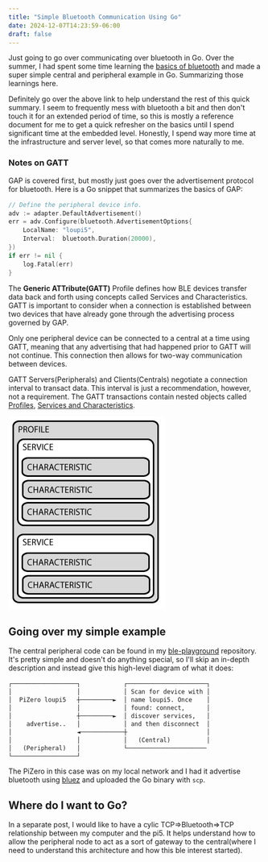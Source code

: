 ```yaml
---
title: "Simple Bluetooth Communication Using Go"
date: 2024-12-07T14:23:59-06:00
draft: false
---
```


Just going to go over communicating over bluetooth in Go. Over the summer, I had
spent some time learning the [basics of bluetooth][] and made a super simple
central and peripheral example in Go. Summarizing those learnings here.

Definitely go over the above link to help understand the rest of this quick
summary. I seem to frequently mess with bluetooth a bit and then don't touch it
for an extended period of time, so this is mostly a reference document for me to
get a quick refresher on the basics until I spend significant time at the
embedded level. Honestly, I spend way more time at the infrastructure and server
level, so that comes more naturally to me.

### Notes on GATT

GAP is covered first, but mostly just goes over the advertisement protocol for
bluetooth. Here is a Go snippet that summarizes the basics of GAP:

```go
// Define the peripheral device info.
adv := adapter.DefaultAdvertisement()
err = adv.Configure(bluetooth.AdvertisementOptions{
    LocalName: "loupi5",
    Interval:  bluetooth.Duration(20000),
})
if err != nil {
    log.Fatal(err)
}
```

The **Generic ATTribute(GATT)** Profile defines how BLE devices transfer data
back and forth using concepts called Services and Characteristics. GATT is
important to consider when a connection is established between two devices that
have already gone through the advertising process governed by GAP.

Only one peripheral device can be connected to a central at a time using GATT,
meaning that any advertising that had happened prior to GATT will not continue.
This connection then allows for two-way communication between devices.

GATT Servers(Peripherals) and Clients(Centrals) negotiate a connection interval
to transact data. This interval is just a recommendation, however, not a
requirement. The GATT transactions contain nested objects called [Profiles][],
[Services and Characteristics][].

![Profiles, Services, and Chars](/image/microcontrollers_GattStructure.png)

## Going over my simple example

The central peripheral code can be found in my [ble-playground][] repository.
It's pretty simple and doesn't do anything special, so I'll skip an in-depth
description and instead give this high-level diagram of what it does:

```ascii
┌──────────────────┐            ┌──────────────────────┐
│                  │            │ Scan for device with │
│  PiZero loupi5   ┼─────────►  │ name loupi5. Once    │
│                  │            │ found: connect,      │
│                  ┼─────────►  │ discover services,   │
│    advertise..   │            │ and then disconnect  │
│                  ◄────────────┼                      │
│                  │            │   (Central)          │
│   (Peripheral)   │            └────────────────────── 
└──────────────────┘                                    
```

The PiZero in this case was on my local network and I had it advertise bluetooth
using [bluez][] and uploaded the Go binary with `scp`.

## Where do I want to Go?

In a separate post, I would like to have a cylic TCP=>Bluetooth=>TCP
relationship between my computer and the pi5. It helps understand how to allow
the peripheral node to act as a sort of gateway to the central(where I need to
understand this architecture and how this ble interest started).

[basics of bluetooth]: https://learn.adafruit.com/introduction-to-bluetooth-low-energy/gap
[ble-playground]: https://github.com/louislef299/ble-playground
[bluez]: https://www.bluez.org/
[Profiles]: https://www.bluetooth.com/specifications/specs/
[Services and Characteristics]: https://www.bluetooth.com/specifications/assigned-numbers/

